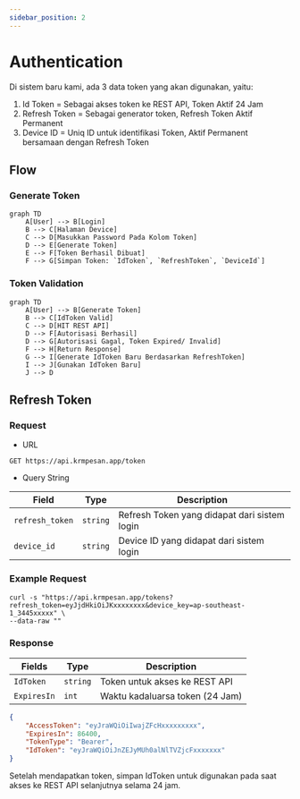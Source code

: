 ```yaml
---
sidebar_position: 2
---
```


# Authentication

Di sistem baru kami, ada 3 data token yang akan digunakan, yaitu:

1. Id Token = Sebagai akses token ke REST API, Token Aktif 24 Jam
2. Refresh Token = Sebagai generator token, Refresh Token Aktif Permanent
3. Device ID = Uniq ID untuk identifikasi Token, Aktif Permanent bersamaan dengan Refresh Token


## Flow

### Generate Token

```mermaid
graph TD
    A[User] --> B[Login]
    B --> C[Halaman Device]
    C --> D[Masukkan Password Pada Kolom Token]
    D --> E[Generate Token]
    E --> F[Token Berhasil Dibuat]
    F --> G[Simpan Token: `IdToken`, `RefreshToken`, `DeviceId`]
```

### Token Validation

```mermaid
graph TD
    A[User] --> B[Generate Token]
    B --> C[IdToken Valid]
    C --> D[HIT REST API]
    D --> F[Autorisasi Berhasil]
    D --> G[Autorisasi Gagal, Token Expired/ Invalid]
    F --> H[Return Response]
    G --> I[Generate IdToken Baru Berdasarkan RefreshToken]
    I --> J[Gunakan IdToken Baru]
    J --> D
```

## Refresh Token

### Request

- URL

```
GET https://api.krmpesan.app/token
```

- Query String

| Field | Type | Description |
| --- | --- | --- |
| `refresh_token` | `string` | Refresh Token yang didapat dari sistem login |
| `device_id` | `string` | Device ID yang didapat dari sistem login |


### Example Request

```
curl -s "https://api.krmpesan.app/tokens?refresh_token=eyJjdHkiOiJKxxxxxxxx&device_key=ap-southeast-1_3445xxxxx" \
--data-raw ""
```


### Response

| Fields | Type | Description |
| --- | --- | --- |
| `IdToken` | `string` | Token untuk akses ke REST API |
| `ExpiresIn` | `int` | Waktu kadaluarsa token (24 Jam) |


```json
{
    "AccessToken": "eyJraWQiOiIwajZFcHxxxxxxxxx",
    "ExpiresIn": 86400,
    "TokenType": "Bearer",
    "IdToken": "eyJraWQiOiJnZEJyMUh0alNlTVZjcFxxxxxxx"
}
```

Setelah mendapatkan token, simpan IdToken untuk digunakan pada saat akses ke REST API selanjutnya selama 24 jam.
